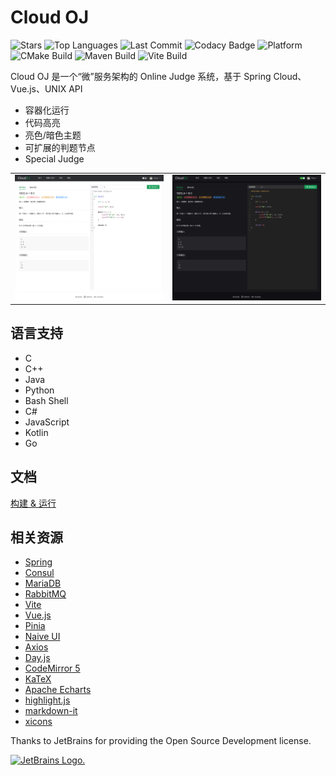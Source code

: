 # Cloud OJ

![Stars](https://img.shields.io/github/stars/ifyun/Cloud-OJ?logo=github&style=flat)
![Top Languages](https://img.shields.io/github/languages/top/ifyun/Cloud-OJ?logo=github)
![Last Commit](https://img.shields.io/github/last-commit/ifyun/Cloud-OJ?logo=github)
![Codacy Badge](https://img.shields.io/codacy/grade/3fb7e4c059c5431799b8863218750095?logo=codacy)
![Platform](https://img.shields.io/badge/platform-linux--64-blueviolet?logo=linux&logoColor=white)
![CMake Build](https://img.shields.io/github/actions/workflow/status/ifyun/Cloud-OJ/cmake.yml?label=cmake%20build&logo=cmake&logoColor=blue)
![Maven Build](https://img.shields.io/github/actions/workflow/status/ifyun/Cloud-OJ/maven.yml?label=maven%20build&logo=apache-maven&logoColor=red)
![Vite Build](https://img.shields.io/github/actions/workflow/status/ifyun/Cloud-OJ/node.js.yml?label=vite%20build&logo=vite)

Cloud OJ 是一个“微”服务架构的 Online Judge 系统，基于 Spring Cloud、Vue.js、UNIX API

- 容器化运行
- 代码高亮
- 亮色/暗色主题
- 可扩展的判题节点
- Special Judge

<table>
<tr>
  <td><img src="./.assets/light.png" alt="light"></td>
  <td><img src="./.assets/dark.png" alt="dark"></td>
</tr>
</table>

## 语言支持

- C
- C++
- Java
- Python
- Bash Shell
- C#
- JavaScript
- Kotlin
- Go

## 文档

[构建 & 运行](MANNUL.md)

## 相关资源

- [Spring](https://spring.io/)
- [Consul](https://www.consul.io/)
- [MariaDB](https://mariadb.org/)
- [RabbitMQ](https://www.rabbitmq.com/)
- [Vite](https://vitejs.dev/)
- [Vue.js](https://vuejs.org/)
- [Pinia](https://pinia.vuejs.org/)
- [Naive UI](https://naiveui.com/)
- [Axios](https://github.com/axios/axios)
- [Day.js](https://day.js.org/)
- [CodeMirror 5](https://codemirror.net/5/)
- [KaTeX](https://katex.org/)
- [Apache Echarts](https://echarts.apache.org/)
- [highlight.js](https://highlightjs.org/)
- [markdown-it](https://github.com/markdown-it/)
- [xicons](https://www.xicons.org/)

Thanks to JetBrains for providing the Open Source Development license.

<a href="https://www.jetbrains.com/">
<img src="https://resources.jetbrains.com/storage/products/company/brand/logos/jb_square.svg" alt="JetBrains Logo.">
</a>
